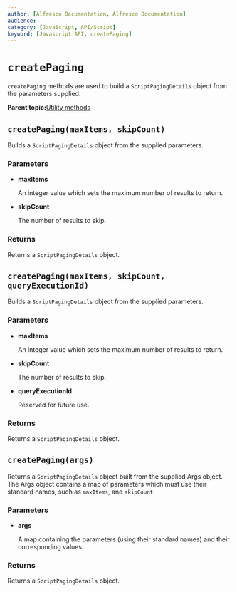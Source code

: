 ```yaml
---
author: [Alfresco Documentation, Alfresco Documentation]
audience: 
category: [JavaScript, API/Script]
keyword: [Javascript API, createPaging]
---
```


# `createPaging`

`createPaging` methods are used to build a `ScriptPagingDetails` object from the parameters supplied.

**Parent topic:**[Utility methods](../references/API-JS-Utility.md)

## `createPaging(maxItems, skipCount)`

Builds a `ScriptPagingDetails` object from the supplied parameters.

### Parameters

-   **maxItems**

    An integer value which sets the maximum number of results to return.

-   **skipCount**

    The number of results to skip.


### Returns

Returns a `ScriptPagingDetails` object.

## `createPaging(maxItems, skipCount, queryExecutionId)`

Builds a `ScriptPagingDetails` object from the supplied parameters.

### Parameters

-   **maxItems**

    An integer value which sets the maximum number of results to return.

-   **skipCount**

    The number of results to skip.

-   **queryExecutionId**

    Reserved for future use.


### Returns

Returns a `ScriptPagingDetails` object.

## `createPaging(args)`

Returns a `ScriptPagingDetails` object built from the supplied Args object. The Args object contains a map of parameters which must use their standard names, such as `maxItems`, and `skipCount`.

### Parameters

-   **args**

    A map containing the parameters \(using their standard names\) and their corresponding values.


### Returns

Returns a `ScriptPagingDetails` object.

